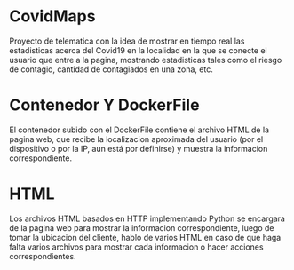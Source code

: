 # CovidMaps
Proyecto de telematica con la idea de mostrar en tiempo real las estadisticas acerca del Covid19 en la localidad en la que se conecte el usuario que entre a la pagina, mostrando estadisticas tales como el riesgo de contagio, cantidad de contagiados en una zona, etc.
# Contenedor Y DockerFile
El contenedor subido con el DockerFile contiene el archivo HTML de la pagina web, que recibe la localizacion aproximada del usuario (por el dispositivo o por la IP, aun está por definirse) y muestra la informacion correspondiente.
# HTML
Los archivos HTML basados en HTTP implementando Python se encargara de la pagina web para mostrar la informacion correspondiente, luego de tomar la ubicacion del cliente, hablo de varios HTML en caso de que haga falta varios archivos para mostrar cada informacion o hacer acciones correspondientes.
